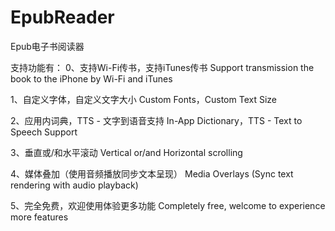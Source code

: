 # EpubReader
Epub电子书阅读器

支持功能有：
0、支持Wi-Fi传书，支持iTunes传书
Support transmission the book to the iPhone by Wi-Fi and iTunes

1、自定义字体，自定义文字大小
Custom Fonts，Custom Text Size

2、应用内词典，TTS - 文字到语音支持
In-App Dictionary，TTS - Text to Speech Support

3、垂直或/和水平滚动
Vertical or/and Horizontal scrolling

4、媒体叠加（使用音频播放同步文本呈现）
Media Overlays (Sync text rendering with audio playback)

5、完全免费，欢迎使用体验更多功能
Completely free, welcome to experience more features
